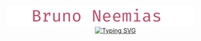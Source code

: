 <p align="center">
  <a href="https://github.com/BrunoNeemias">
    <img src="https://github.com/brunoneemias/BrunoNeemias/blob/main/Imagens/Bruno_Neemias%201.png" style="float: left;" alt="Bruno Neemias" /></a>
</p>

<p align="center">
  <!-- Typing SVG by DenverCoder1 - https://github.com/DenverCoder1/readme-typing-svg -->
  <a href="https://git.io/typing-svg"><img src="https://readme-typing-svg.demolab.com?font=Fira+Code&size=25&pause=1000&color=BD4864&width=435&lines=Estudante+de+programa%C3%A7%C3%A3o;Focado+em+blockchain+e+WEB3+;Always+leaning+new+things!" alt="Typing SVG" /></a>

<!--
**brunoneemias/BrunoNeemias** is a ✨ _special_ ✨ repository because its `README.md` (this file) appears on your GitHub profile.

Here are some ideas to get you started:

- 🔭 I’m currently working on ...
- 🌱 I’m currently learning ...
- 👯 I’m looking to collaborate on ...
- 🤔 I’m looking for help with ...
- 💬 Ask me about ...
- 📫 How to reach me: ...
- 😄 Pronouns: ...
- ⚡ Fun fact: ...
-->
